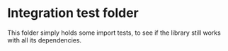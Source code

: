 # Integration test folder

This folder simply holds some import tests, to see if the library still works with all its dependencies.
